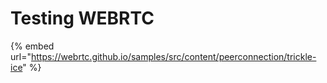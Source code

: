 # Testing WEBRTC

{% embed url="https://webrtc.github.io/samples/src/content/peerconnection/trickle-ice" %}
